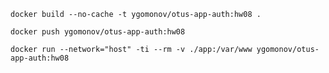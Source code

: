 ```shell
docker build --no-cache -t ygomonov/otus-app-auth:hw08 .
```

```shell
docker push ygomonov/otus-app-auth:hw08
```

```shell
docker run --network="host" -ti --rm -v ./app:/var/www ygomonov/otus-app-auth:hw08
```